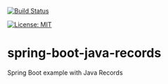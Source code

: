 [![Build Status](https://travis-ci.com/claudioaltamura/spring-boot-java-records.svg?branch=master)](https://travis-ci.com/claudioaltamura/spring-boot-java-records)

[![License: MIT](https://img.shields.io/badge/License-MIT-yellow.svg)](https://opensource.org/licenses/MIT)

# spring-boot-java-records
Spring Boot example with Java Records
